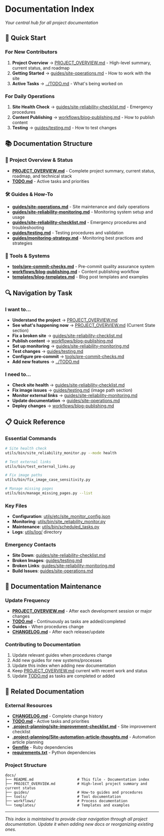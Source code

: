 # Documentation Index

*Your central hub for all project documentation*

## 🚀 Quick Start

### For New Contributors
1. **Project Overview** → [PROJECT_OVERVIEW.md](PROJECT_OVERVIEW.md) - High-level summary, current status, and roadmap
2. **Getting Started** → [guides/site-operations.md](guides/site-operations.md) - How to work with the site
3. **Active Tasks** → [../TODO.md](../TODO.md) - What's being worked on

### For Daily Operations
1. **Site Health Check** → [guides/site-reliability-checklist.md](guides/site-reliability-checklist.md) - Emergency procedures
2. **Content Publishing** → [workflows/blog-publishing.md](workflows/blog-publishing.md) - How to publish content
3. **Testing** → [guides/testing.md](guides/testing.md) - How to test changes

## 📚 Documentation Structure

### 🎯 **Project Overview & Status**
- **[PROJECT_OVERVIEW.md](PROJECT_OVERVIEW.md)** - Complete project summary, current status, roadmap, and technical stack
- **[TODO.md](../TODO.md)** - Active tasks and priorities

### 🛠️ **Guides & How-To**
- **[guides/site-operations.md](guides/site-operations.md)** - Site maintenance and daily operations
- **[guides/site-reliability-monitoring.md](guides/site-reliability-monitoring.md)** - Monitoring system setup and usage
- **[guides/site-reliability-checklist.md](guides/site-reliability-checklist.md)** - Emergency procedures and troubleshooting
- **[guides/testing.md](guides/testing.md)** - Testing procedures and validation
- **[guides/monitoring-strategy.md](guides/monitoring-strategy.md)** - Monitoring best practices and strategies

### 🔧 **Tools & Systems**
- **[tools/pre-commit-checks.md](tools/pre-commit-checks.md)** - Pre-commit quality assurance system
- **[workflows/blog-publishing.md](workflows/blog-publishing.md)** - Content publishing workflow
- **[templates/blog-templates.md](templates/blog-templates.md)** - Blog post templates and examples

## 🔍 Navigation by Task

### I want to...
- **Understand the project** → [PROJECT_OVERVIEW.md](PROJECT_OVERVIEW.md)
- **See what's happening now** → [PROJECT_OVERVIEW.md](PROJECT_OVERVIEW.md) (Current State section)
- **Fix a broken site** → [guides/site-reliability-checklist.md](guides/site-reliability-checklist.md)
- **Publish content** → [workflows/blog-publishing.md](workflows/blog-publishing.md)
- **Set up monitoring** → [guides/site-reliability-monitoring.md](guides/site-reliability-monitoring.md)
- **Test changes** → [guides/testing.md](guides/testing.md)
- **Configure pre-commit** → [tools/pre-commit-checks.md](tools/pre-commit-checks.md)
- **Add new features** → [../TODO.md](../TODO.md)

### I need to...
- **Check site health** → [guides/site-reliability-checklist.md](guides/site-reliability-checklist.md)
- **Fix image issues** → [guides/testing.md](guides/testing.md) (image path section)
- **Monitor external links** → [guides/site-reliability-monitoring.md](guides/site-reliability-monitoring.md)
- **Update documentation** → [guides/site-operations.md](guides/site-operations.md)
- **Deploy changes** → [workflows/blog-publishing.md](workflows/blog-publishing.md)

## 📋 Quick Reference

### Essential Commands
```bash
# Site health check
utils/bin/site_reliability_monitor.py --mode health

# Test external links
utils/bin/test_external_links.py

# Fix image paths
utils/bin/fix_image_case_sensitivity.py

# Manage missing pages
utils/bin/manage_missing_pages.py --list
```

### Key Files
- **Configuration**: [utils/etc/site_monitor_config.json](../utils/etc/site_monitor_config.json)
- **Monitoring**: [utils/bin/site_reliability_monitor.py](../utils/bin/site_reliability_monitor.py)
- **Maintenance**: [utils/bin/scheduled_tasks.py](../utils/bin/scheduled_tasks.py)
- **Logs**: [utils/log/](../utils/log/) directory

### Emergency Contacts
- **Site Down**: [guides/site-reliability-checklist.md](guides/site-reliability-checklist.md)
- **Broken Images**: [guides/testing.md](guides/testing.md)
- **Broken Links**: [guides/site-reliability-monitoring.md](guides/site-reliability-monitoring.md)
- **Build Issues**: [guides/site-operations.md](guides/site-operations.md)

## 🔄 Documentation Maintenance

### Update Frequency
- **[PROJECT_OVERVIEW.md](PROJECT_OVERVIEW.md)** - After each development session or major changes
- **[TODO.md](../TODO.md)** - Continuously as tasks are added/completed
- **Guides** - When procedures change
- **[CHANGELOG.md](../CHANGELOG.md)** - After each release/update

### Contributing to Documentation
1. Update relevant guides when procedures change
2. Add new guides for new systems/processes
3. Update this index when adding new documentation
4. Keep [PROJECT_OVERVIEW.md](PROJECT_OVERVIEW.md) current with recent work and status
5. Update [TODO.md](../TODO.md) as tasks are completed or added

## 📖 Related Documentation

### External Resources
- **[CHANGELOG.md](../CHANGELOG.md)** - Complete change history
- **[TODO.md](../TODO.md)** - Active tasks and priorities
- **[.project-planning/site-improvement-checklist.md](../.project-planning/site-improvement-checklist.md)** - Site improvement checklist
- **[.project-planning/Site-automation-article-thoughts.md](../.project-planning/Site-automation-article-thoughts.md)** - Automation article planning
- **[Gemfile](../Gemfile)** - Ruby dependencies
- **[requirements.txt](../requirements.txt)** - Python dependencies

### Project Structure
```
docs/
├── README.md                    # This file - Documentation index
├── PROJECT_OVERVIEW.md          # High-level project summary and current status
├── guides/                      # How-to guides and procedures
├── tools/                       # Tool documentation
├── workflows/                   # Process documentation
└── templates/                   # Templates and examples
```

---

*This index is maintained to provide clear navigation through all project documentation. Update it when adding new docs or reorganizing existing ones.* 